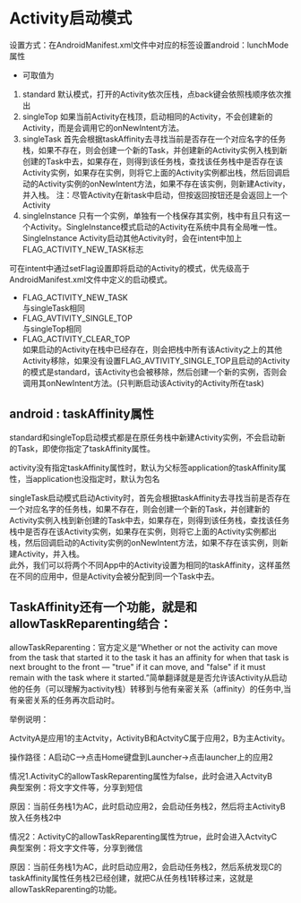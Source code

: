 Activity启动模式
================================
设置方式：在AndroidManifest.xml文件中对应的<activity>标签设置android：lunchMode属性   

 * 可取值为

1. standard
	默认模式，打开的Activity依次压栈，点back键会依照栈顺序依次推出
2. singleTop
	如果当前Activity在栈顶，启动相同的Activity，不会创建新的Activity，而是会调用它的onNewIntent方法。
3. singleTask 
	首先会根据taskAffinity去寻找当前是否存在一个对应名字的任务栈，如果不存在，则会创建一个新的Task，并创建新的Activity实例入栈到新创建的Task中去，如果存在，则得到该任务栈，查找该任务栈中是否存在该Activity实例，如果存在实例，则将它上面的Activity实例都出栈，然后回调启动的Activity实例的onNewIntent方法，如果不存在该实例，则新建Activity，并入栈。
 注：尽管Activity在新task中启动，但按返回按钮还是会返回上一个Activity
4. singleInstance
	只有一个实例，单独有一个栈保存其实例，栈中有且只有这一个Activity。SingleInstance模式启动的Activity在系统中具有全局唯一性。SingleInstance Activity启动其他Activity时，会在intent中加上FLAG\_ACTIVITY\_NEW\_TASK标志
 
 
可在intent中通过setFlag设置即将启动的Activity的模式，优先级高于AndroidManifest.xml文件中定义的启动模式。

 * FLAG\_ACTIVITY\_NEW\_TASK	   
 与singleTask相同
 * FLAG\_AVTIVITY\_SINGLE\_TOP    
 与singleTop相同
 * FLAG\_ACTIVITY\_CLEAR\_TOP    
 如果启动的Activity在栈中已经存在，则会把栈中所有该Activity之上的其他Activity移除，如果没有设置FLAG\_AVTIVITY\_SINGLE\_TOP且启动的Activity的模式是standard，该Activity也会被移除，然后创建一个新的实例，否则会调用其onNewIntent方法。(只判断启动该Activity的Activity所在task)



android : taskAffinity属性   
-------------------------------------
 standard和singleTop启动模式都是在原任务栈中新建Activity实例，不会启动新的Task，即使你指定了taskAffinity属性。
 
 activity没有指定taskAffinity属性时，默认为父标签application的taskAffinity属性，当application也没指定时，默认为包名
 
 singleTask启动模式启动Activity时，首先会根据taskAffinity去寻找当前是否存在一个对应名字的任务栈，如果不存在，则会创建一个新的Task，并创建新的Activity实例入栈到新创建的Task中去，如果存在，则得到该任务栈，查找该任务栈中是否存在该Activity实例，如果存在实例，则将它上面的Activity实例都出栈，然后回调启动的Activity实例的onNewIntent方法，如果不存在该实例，则新建Activity，并入栈。  
此外，我们可以将两个不同App中的Activity设置为相同的taskAffinity，这样虽然在不同的应用中，但是Activity会被分配到同一个Task中去。                 


TaskAffinity还有一个功能，就是和allowTaskReparenting结合：
------------------------------------

allowTaskReparenting：官方定义是“Whether or not the activity can move from the task that started it to the task it has an affinity for when that task is next brought to the front — "true" if it can move, and "false" if it must remain with the task where it started.”简单翻译就是是否允许该Activity从启动他的任务（可以理解为activity栈）转移到与他有亲密关系（affinity）的任务中,当有亲密关系的任务再次启动时。 

举例说明：

ActvityA是应用1的主Actvity，ActivityB和ActvityC属于应用2，B为主Activity。

操作路径：A启动C-->点击Home键盘到Launcher->点击launcher上的应用2

情况1.ActivityC的allowTaskReparenting属性为false，此时会进入ActvityB     
典型案例：将文字文件等，分享到短信

原因：当前任务栈1为AC，此时启动应用2，会启动任务栈2，然后将主ActivityB放入任务栈2中

情况2：ActivityC的allowTaskReparenting属性为true，此时会进入ActvityC     
典型案例：将文字文件等，分享到微信

原因：当前任务栈1为AC，此时启动应用2，会启动任务栈2，然后系统发现C的taskAffinity属性任务栈2已经创建，就把C从任务栈1转移过来，这就是allowTaskReparenting的功能。